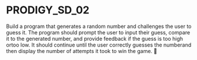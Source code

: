 # PRODIGY_SD_02
Build a program that generates a random number and challenges the user to guess it. The program
should prompt the user to input their guess, compare it to the generated number, and provide feedback if the guess is too high ortoo low. It should continue until the user correctly guesses the numberand then display the number of attempts it took to win the game.

